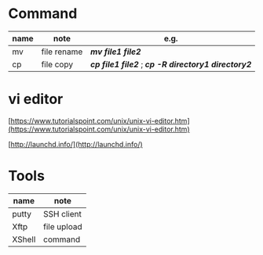 # Command

|name|note|e.g.|
|---|---|---|
|mv|file rename|***mv file1 file2***|
|cp|file copy|***cp file1 file2*** ; ***cp -R directory1 directory2***|

# vi editor

[https://www.tutorialspoint.com/unix/unix-vi-editor.htm](https://www.tutorialspoint.com/unix/unix-vi-editor.htm)

[http://launchd.info/](http://launchd.info/)

# Tools

|name|note|
|---|---|
|putty|SSH client|
|Xftp|file upload|
|XShell|command|

